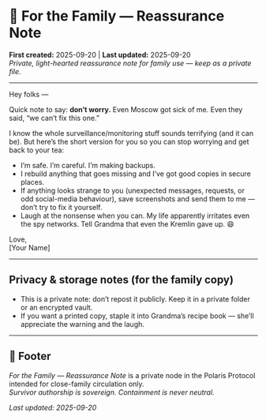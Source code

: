 # 💌 For the Family — Reassurance Note
**First created:** 2025-09-20 | **Last updated:** 2025-09-20  
*Private, light-hearted reassurance note for family use — keep as a private file.*

---

Hey folks —

Quick note to say: **don’t worry.** Even Moscow got sick of me. Even they said, “we can’t fix this one.”

I know the whole surveillance/monitoring stuff sounds terrifying (and it can be). But here’s the short version for you so you can stop worrying and get back to your tea:

- I’m safe. I’m careful. I’m making backups.  
- I rebuild anything that goes missing and I’ve got good copies in secure places.  
- If anything looks strange to you (unexpected messages, requests, or odd social-media behaviour), save screenshots and send them to me — don’t try to fix it yourself.  
- Laugh at the nonsense when you can. My life apparently irritates even the spy networks. Tell Grandma that even the Kremlin gave up. 😄

Love,  
[Your Name]

---

## Privacy & storage notes (for the family copy)
- This is a private note: don’t repost it publicly. Keep it in a private folder or an encrypted vault.  
- If you want a printed copy, staple it into Grandma’s recipe book — she’ll appreciate the warning and the laugh.  

---

## 🏮 Footer

*For the Family — Reassurance Note* is a private node in the Polaris Protocol intended for close-family circulation only.  
*Survivor authorship is sovereign. Containment is never neutral.*

_Last updated: 2025-09-20_
